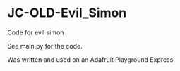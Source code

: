 # JC-OLD-Evil_Simon
Code for evil simon


See main.py for the code.

Was written and used on an Adafruit Playground Express
